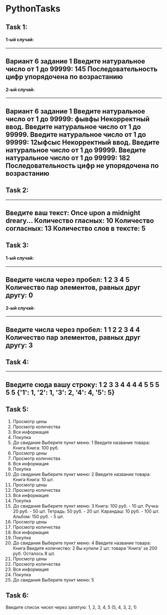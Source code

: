# PythonTasks
## Task 1: 
#### 1-ый случай: 
----------------------------------------------------
Вариант 6 задание 1
Введите натуральное число от 1 до 99999: 145
Последовательность цифр упорядочена по возрастанию
----------------------------------------------------
#### 2-ый случай: 
------------------------------------------------------
Вариант 6 задание 1
Введите натуральное число от 1 до 99999: фывфы
Некорректный ввод. Введите натуральное число от 1 до 99999.
Введите натуральное число от 1 до 99999: 12ыфсыс
Некорректный ввод. Введите натуральное число от 1 до 99999.
Введите натуральное число от 1 до 99999: 182
Последовательность цифр не упорядочена по возрастанию
---------------------------------------------------------

## Task 2:
------------------------------------------------------
Введите ваш текст: Once upon a midnight dreary...
Количество гласных: 10
Количество согласных: 13
Количество слов в тексте: 5
---------------------------------------------------------

## Task 3:
#### 1-ый случай: 
------------------------------------------------------
Введите числа через пробел: 1 2 3 4 5
Количество пар элементов, равных друг другу: 0
------------------------------------------------------
#### 2-ый случай: 
------------------------------------------------------
Введите числа через пробел: 1 1 2 2 3 4 4
Количество пар элементов, равных друг другу: 3
------------------------------------------------------

## Task 4:
------------------------------------------------------
Введите сюда вашу строку: 1 2 3 3 4 4 4 4 5 5 5 5 5
{'1': 1, '2': 1, '3': 2, '4': 4, '5': 5}
------------------------------------------------------

## Task 5:
1. Просмотр цены
2. Просмотр количества
3. Вся информация
4. Покупка
5. До свидания
Выберите пункт меню: 1
Введите название товара: Книга
Книга: 100 руб.
1. Просмотр цены
2. Просмотр количества
3. Вся информация
4. Покупка
5. До свидания
Выберите пункт меню: 2
Введите название товара: Книга
Книга: 10 шт.
1. Просмотр цены
2. Просмотр количества
3. Вся информация
4. Покупка
5. До свидания
Выберите пункт меню: 3
Книга: 100 руб. - 10 шт.
Ручка: 20 руб. - 50 шт.
Тетрадь: 50 руб. - 20 шт.
Карандаш: 10 руб. - 100 шт.
Альбом: 150 руб. - 5 шт.
1. Просмотр цены
2. Просмотр количества
3. Вся информация
4. Покупка
5. До свидания
Выберите пункт меню: 4
Введите название товара: Книга
Введите количество: 2
Вы купили 2 шт. товара 'Книга' за 200 руб.
Осталось 8 шт.
1. Просмотр цены
2. Просмотр количества
3. Вся информация
4. Покупка
5. До свидания
Выберите пункт меню: 5

## Task 6:
Введите список чисел через запятую: 1, 2, 3, 4, 5
(5, 4, 3, 2, 1)










